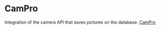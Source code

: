 # CamPro
Integration of the camera API that saves pictures on the database.
[CamPro](https://appetize.io/app/xzckb6dvuhtfex1x9r768y15tc?device=nexus5&scale=75&orientation=portrait&osVersion=6.0)
